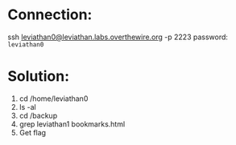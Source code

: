 # Connection:

ssh leviathan0@leviathan.labs.overthewire.org -p 2223
password: `leviathan0`

# Solution:

1. cd /home/leviathan0
2. ls -al
3. cd /backup
4. grep leviathan1 bookmarks.html
5. Get flag
